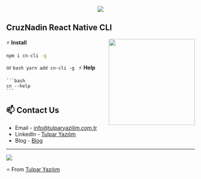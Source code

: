 <p align="center">
  <img src="https://github.com/thompsonemerson/thompsonemerson/raw/master/cover-thompson.png" />
</p>

<h2>CruzNadin React Native CLI</h2>
<img align='right' src="https://media.giphy.com/media/M9gbBd9nbDrOTu1Mqx/giphy.gif" width="230">

⚡ **Install**
  
```bash
npm i cn-cli -g
```
or
    ```bash
    yarn add cn-cli -g
    ```
    ⚡ **Help**
    
    ```bash
    cn --help
    ```

## 📫 Contact Us

- Email - [info@tulparyazilim.com.tr](mailto:info@tulparyazilim.com.tr)
- LinkedIn - [Tulpar Yazılım](https://www.linkedin.com/company/tulparyazilim)
- Blog - [Blog](https://www.tulparyazilim.com.tr/blog)

---

<img src="https://www.tulparyazilim.com.tr/img/logo.png" />

⭐️ From [Tulpar Yazılım](https://github.com/tulparyazilim)
